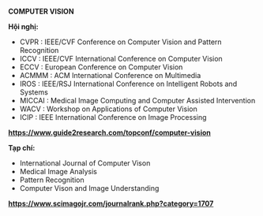 **COMPUTER VISION**

**Hội nghị:**
* CVPR : IEEE/CVF Conference on Computer Vision and Pattern Recognition
* ICCV : IEEE/CVF International Conference on Computer Vision
* ECCV : European Conference on Computer Vision
* ACMMM : ACM International Conference on Multimedia 
* IROS : IEEE/RSJ International Conference on Intelligent Robots and Systems 
* MICCAI : Medical Image Computing and Computer Assisted Intervention 
* WACV : Workshop on Applications of Computer Vision
* ICIP : IEEE International Conference on Image Processing

**https://www.guide2research.com/topconf/computer-vision**

**Tạp chí:**
* International Journal of Computer Vison
* Medical Image Analysis
* Pattern Recognition
* Computer Vison and Image Understanding 

**https://www.scimagojr.com/journalrank.php?category=1707**
